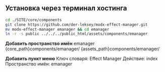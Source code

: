 ## Установка через терминал хостинга
```bash
cd ./SITE/core/components
git clone https://github.com/der-leksey/modx-effect-manager.git
mv modx-effect-manager emanager && cd emanager
ln -r -s public ../../../public_html/assets/components/emanager
```

**Добавить пространство имён**
emanager
{core_path}components/emanager/
{assets_path}components/emanager/

**Добавить пункт меню**
Ключ словаря: Effect Manager
Действие: index
Пространство имён: emanager